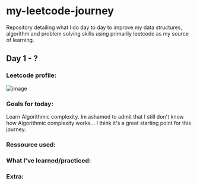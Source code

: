 # my-leetcode-journey
Repository detailing what I do day to day to improve my data structures, algorithm and problem solving skills using primarily leetcode as my source of learning.

## Day 1 - ?

### Leetcode profile:


![image](https://github.com/BlunderBarry/my-leetcode-journey/assets/115489663/1df9efb8-6fdb-45a4-91bc-091790b79ad9)

### Goals for today:
Learn Algorithmic complexity. Im ashamed to admit that I still don't know how Algorithmic complexity works... I think it's a great starting point for this journey.

### Ressource used:


### What I've learned/practiced:

### Extra:
